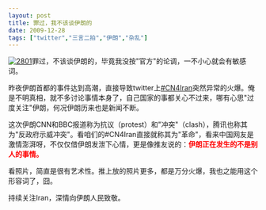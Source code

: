 ```yaml
---
layout: post
title: 罪过，我不该谈伊朗的
date: 2009-12-28
tags: ["twitter","三言二拍","伊朗","杂乱"]
---
```


[![2801](http://localhost/img/2009/4230581008_a78e142f2b_o.jpg "2801")](4230581008_a78e142f2b_o.jpg)罪过，不该谈伊朗的，毕竟我没按"官方"的论调，一不小心就会有敏感词。

昨夜伊朗首都的事件达到高潮，直接导致twitter上[#CN4Iran](http://search.twitter.com/search?q=%23CN4Iran)突然异常的火爆。俺是不明真相，就不多讨论事情本身了，自己国家的事都关心不过来，哪有心思"过度关注"伊朗，何况伊朗历来也是新闻不断。

<!--more-->

这次伊朗CNN和BBC报道称为抗议（protest）和"冲突"（clash），腾讯也称其为"反政府示威冲突"。看咱们的#CN4Iran直接就称其为"革命"，看来中国网友是激情澎湃呀，不仅仅借伊朗发泄下心情，更是像推友说的：**<span style="color: #ff0000;">伊朗正在发生的不是别人的事情。</span>**

看照片，简直是很有艺术性。推上放的照片更多，都是万分火爆，我也之能用这个形容词了，囧。

持续关注Iran，深情向伊朗人民致敬。